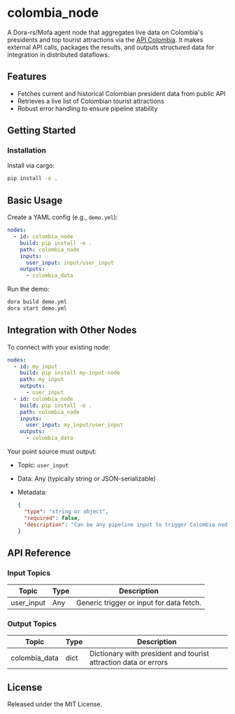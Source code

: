 # colombia_node

A Dora-rs/Mofa agent node that aggregates live data on Colombia's presidents and top tourist attractions via the [API Colombia](https://api-colombia.com/). It makes external API calls, packages the results, and outputs structured data for integration in distributed dataflows.

## Features
- Fetches current and historical Colombian president data from public API
- Retrieves a live list of Colombian tourist attractions
- Robust error handling to ensure pipeline stability

## Getting Started

### Installation
Install via cargo:
```bash
pip install -e .
```

## Basic Usage

Create a YAML config (e.g., `demo.yml`):

```yaml
nodes:
  - id: colombia_node
    build: pip install -e .
    path: colombia_node
    inputs:
      user_input: input/user_input
    outputs:
      - colombia_data
```

Run the demo:

```bash
dora build demo.yml
dora start demo.yml
```


## Integration with Other Nodes

To connect with your existing node:

```yaml
nodes:
  - id: my_input
    build: pip install my-input-node
    path: my_input
    outputs:
      - user_input
  - id: colombia_node
    build: pip install -e .
    path: colombia_node
    inputs:
      user_input: my_input/user_input
    outputs:
      - colombia_data
```

Your point source must output:

* Topic: `user_input`
* Data: Any (typically string or JSON-serializable)
* Metadata:

  ```json
  {
    "type": "string or object",
    "required": false,
    "description": "Can be any pipeline input to trigger Colombia node run."
  }
  ```

## API Reference

### Input Topics

| Topic       | Type   | Description                              |
| ----------- | ------ | ---------------------------------------- |
| user_input  | Any    | Generic trigger or input for data fetch. |

### Output Topics

| Topic         | Type   | Description                                                    |
| ------------- | ------ | -------------------------------------------------------------- |
| colombia_data | dict   | Dictionary with president and tourist attraction data or errors |


## License

Released under the MIT License.
